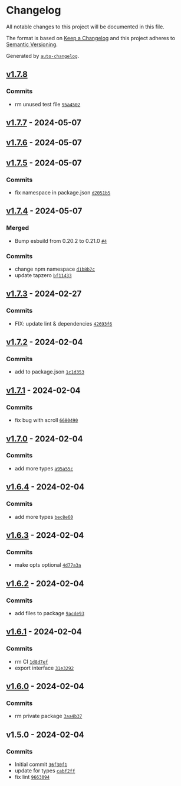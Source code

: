 # Changelog

All notable changes to this project will be documented in this file.

The format is based on [Keep a Changelog](https://keepachangelog.com/en/1.0.0/)
and this project adheres to [Semantic Versioning](https://semver.org/spec/v2.0.0.html).

Generated by [`auto-changelog`](https://github.com/CookPete/auto-changelog).

## [v1.7.8](https://github.com/bicycle-codes/single-page/compare/v1.7.7...v1.7.8)

### Commits

- rm unused test file [`95a4502`](https://github.com/bicycle-codes/single-page/commit/95a450240e28ef984079f1b3b2934195681e9de7)

## [v1.7.7](https://github.com/bicycle-codes/single-page/compare/v1.7.6...v1.7.7) - 2024-05-07

## [v1.7.6](https://github.com/bicycle-codes/single-page/compare/v1.7.5...v1.7.6) - 2024-05-07

## [v1.7.5](https://github.com/bicycle-codes/single-page/compare/v1.7.4...v1.7.5) - 2024-05-07

### Commits

- fix namespace in package.json [`d2051b5`](https://github.com/bicycle-codes/single-page/commit/d2051b50331e898ccf0f09e002807955ed949599)

## [v1.7.4](https://github.com/bicycle-codes/single-page/compare/v1.7.3...v1.7.4) - 2024-05-07

### Merged

- Bump esbuild from 0.20.2 to 0.21.0 [`#4`](https://github.com/bicycle-codes/single-page/pull/4)

### Commits

- change npm namespace [`d1b8b7c`](https://github.com/bicycle-codes/single-page/commit/d1b8b7c6ac6ba3a7df7804b7f682e67870062576)
- update tapzero [`bf11433`](https://github.com/bicycle-codes/single-page/commit/bf114339c68da21d2fc7f0f72d516afd49e4fa34)

## [v1.7.3](https://github.com/bicycle-codes/single-page/compare/v1.7.2...v1.7.3) - 2024-02-27

### Commits

- FIX: update lint & dependencies [`42693f6`](https://github.com/bicycle-codes/single-page/commit/42693f672a88c7eb748bdbb41e84e7ad4723b9c2)

## [v1.7.2](https://github.com/bicycle-codes/single-page/compare/v1.7.1...v1.7.2) - 2024-02-04

### Commits

- add to package.json [`1c1d353`](https://github.com/bicycle-codes/single-page/commit/1c1d353baaaf6bd0aabfa6f9db96fc858304bf93)

## [v1.7.1](https://github.com/bicycle-codes/single-page/compare/v1.7.0...v1.7.1) - 2024-02-04

### Commits

- fix bug with scroll [`6680490`](https://github.com/bicycle-codes/single-page/commit/6680490027d15c8f52c9e76cfbd91b24f37db162)

## [v1.7.0](https://github.com/bicycle-codes/single-page/compare/v1.6.4...v1.7.0) - 2024-02-04

### Commits

- add more types [`a95a55c`](https://github.com/bicycle-codes/single-page/commit/a95a55cc94f756335c0a1cf5b08c797704fd4c2d)

## [v1.6.4](https://github.com/bicycle-codes/single-page/compare/v1.6.3...v1.6.4) - 2024-02-04

### Commits

- add more types [`bec8e60`](https://github.com/bicycle-codes/single-page/commit/bec8e6069d913e37204043cd887624a9a8bb140a)

## [v1.6.3](https://github.com/bicycle-codes/single-page/compare/v1.6.2...v1.6.3) - 2024-02-04

### Commits

- make opts optional [`4d77a3a`](https://github.com/bicycle-codes/single-page/commit/4d77a3a12b019134f9f27438daaeb29d337495dd)

## [v1.6.2](https://github.com/bicycle-codes/single-page/compare/v1.6.1...v1.6.2) - 2024-02-04

### Commits

- add files to package [`9acde93`](https://github.com/bicycle-codes/single-page/commit/9acde9399e638efa8d1c0f8a55d49dce03c3cf8d)

## [v1.6.1](https://github.com/bicycle-codes/single-page/compare/v1.6.0...v1.6.1) - 2024-02-04

### Commits

- rm CI [`1d8d7ef`](https://github.com/bicycle-codes/single-page/commit/1d8d7efea9f052e794d7db59363fcc294ab6e1ef)
- export interface [`31e3292`](https://github.com/bicycle-codes/single-page/commit/31e32922c5d9bdadf1b00a70b5c399a13915e47e)

## [v1.6.0](https://github.com/bicycle-codes/single-page/compare/v1.5.0...v1.6.0) - 2024-02-04

### Commits

- rm private package [`3aa4b37`](https://github.com/bicycle-codes/single-page/commit/3aa4b37ae143be0ac8643938e445e4c3d6b01258)

## v1.5.0 - 2024-02-04

### Commits

- Initial commit [`36f30f1`](https://github.com/bicycle-codes/single-page/commit/36f30f128988b253591f5b4767b4f32337203510)
- update for types [`cabf2ff`](https://github.com/bicycle-codes/single-page/commit/cabf2ffdb13811bbc6d85d4b00d53b3906bb5d45)
- fix lint [`9663094`](https://github.com/bicycle-codes/single-page/commit/9663094565e8a2b774d90451a31b3310f3d45a9e)
